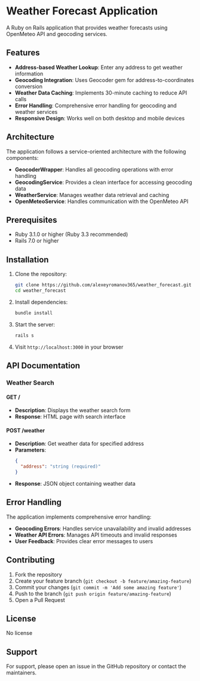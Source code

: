 # Weather Forecast Application

A Ruby on Rails application that provides weather forecasts using OpenMeteo API and geocoding services.

## Features

- **Address-based Weather Lookup**: Enter any address to get weather information
- **Geocoding Integration**: Uses Geocoder gem for address-to-coordinates conversion
- **Weather Data Caching**: Implements 30-minute caching to reduce API calls
- **Error Handling**: Comprehensive error handling for geocoding and weather services
- **Responsive Design**: Works well on both desktop and mobile devices

## Architecture

The application follows a service-oriented architecture with the following components:

- **GeocoderWrapper**: Handles all geocoding operations with error handling
- **GeocodingService**: Provides a clean interface for accessing geocoding data
- **WeatherService**: Manages weather data retrieval and caching
- **OpenMeteoService**: Handles communication with the OpenMeteo API

## Prerequisites

- Ruby 3.1.0 or higher (Ruby 3.3 recommended)
- Rails 7.0 or higher

## Installation

1. Clone the repository:
   ```bash
   git clone https://github.com/alexeyromanov365/weather_forecast.git
   cd weather_forecast
   ```

2. Install dependencies:
   ```bash
   bundle install
   ```

3. Start the server:
   ```bash
   rails s
   ```

4. Visit `http://localhost:3000` in your browser

## API Documentation

### Weather Search

#### GET /
- **Description**: Displays the weather search form
- **Response**: HTML page with search interface

#### POST /weather
- **Description**: Get weather data for specified address
- **Parameters**:
  ```json
  {
    "address": "string (required)"
  }
  ```
- **Response**: JSON object containing weather data

## Error Handling

The application implements comprehensive error handling:

- **Geocoding Errors**: Handles service unavailability and invalid addresses
- **Weather API Errors**: Manages API timeouts and invalid responses
- **User Feedback**: Provides clear error messages to users

## Contributing

1. Fork the repository
2. Create your feature branch (`git checkout -b feature/amazing-feature`)
3. Commit your changes (`git commit -m 'Add some amazing feature'`)
4. Push to the branch (`git push origin feature/amazing-feature`)
5. Open a Pull Request

## License

No license

## Support

For support, please open an issue in the GitHub repository or contact the maintainers.
